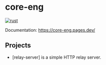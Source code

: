 # core-eng

[![rust](https://github.com/Trust-Machines/core-eng/actions/workflows/rust.yml/badge.svg)](https://github.com/Trust-Machines/core-eng/actions/workflows/rust.yml)

Documentation: https://core-eng.pages.dev/

## Projects

- [relay-server] is a simple HTTP relay server.

